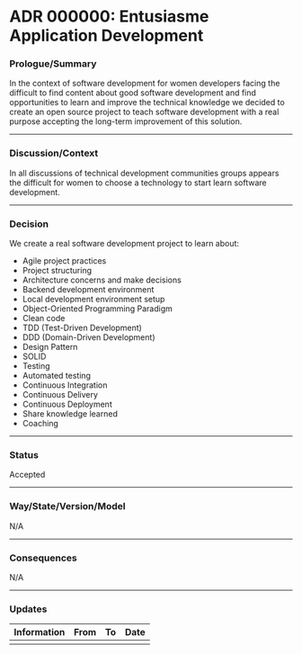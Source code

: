 # ADR 000000: Entusiasme Application Development

### **Prologue/Summary**

In the context of software development for women developers facing the difficult to find content about good software development and find opportunities to learn and improve the technical knowledge we decided to create an open source project to teach software development with a real purpose accepting the long-term improvement of this solution.
__________

### **Discussion/Context**

In all discussions of technical development communities groups appears the difficult for women to choose a technology to start learn software development.
___________

### **Decision**
We create a real software development project to learn about:
* Agile project practices
* Project structuring
* Architecture concerns and make decisions
* Backend development environment
* Local development environment setup
* Object-Oriented Programming Paradigm
* Clean code
* TDD (Test-Driven Development)
* DDD (Domain-Driven Development)
* Design Pattern
* SOLID
* Testing
* Automated testing
* Continuous Integration
* Continuous Delivery
* Continuous Deployment
* Share knowledge learned
* Coaching
___________
### **Status**
Accepted
___________
### **Way/State/Version/Model**
N/A
___________
### **Consequences**
N/A
___________
### **Updates**
| Information | From | To | Date |
|---|---|---|---|
| | | | |